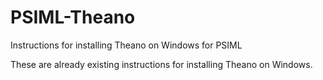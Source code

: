 # PSIML-Theano
Instructions for installing Theano on Windows for PSIML

These are already existing instructions for installing Theano on Windows.
